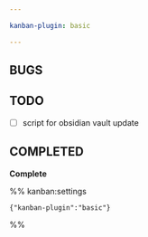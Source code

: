 ```yaml
---

kanban-plugin: basic

---
```


## BUGS



## TODO

- [ ] script for obsidian vault update


## COMPLETED

**Complete**




%% kanban:settings
```
{"kanban-plugin":"basic"}
```
%%